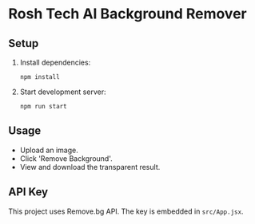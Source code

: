 # Rosh Tech AI Background Remover

## Setup

1. Install dependencies:
   ```
   npm install
   ```
2. Start development server:
   ```
   npm run start
   ```

## Usage

- Upload an image.
- Click 'Remove Background'.
- View and download the transparent result.

## API Key

This project uses Remove.bg API. The key is embedded in `src/App.jsx`.